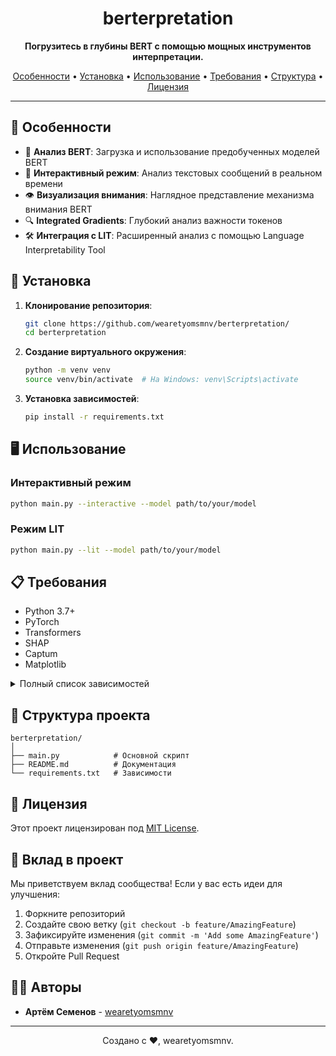 <h1 align="center">berterpretation</h1>

<p align="center">
  <strong>Погрузитесь в глубины BERT с помощью мощных инструментов интерпретации.</strong>
</p>

<p align="center">
  <a href="#особенности">Особенности</a> •
  <a href="#установка">Установка</a> •
  <a href="#использование">Использование</a> •
  <a href="#требования">Требования</a> •
  <a href="#структура-проекта">Структура</a> •
  <a href="#лицензия">Лицензия</a>
</p>

---

## 🌟 Особенности

- 🧠 **Анализ BERT**: Загрузка и использование предобученных моделей BERT
- 💬 **Интерактивный режим**: Анализ текстовых сообщений в реальном времени
- 👁️ **Визуализация внимания**: Наглядное представление механизма внимания BERT
- 🔍 **Integrated Gradients**: Глубокий анализ важности токенов
- 🛠️ **Интеграция с LIT**: Расширенный анализ с помощью Language Interpretability Tool

## 🚀 Установка

1. **Клонирование репозитория**:
   ```bash
   git clone https://github.com/wearetyomsmnv/berterpretation/
   cd berterpretation
   ```

2. **Создание виртуального окружения**:
   ```bash
   python -m venv venv
   source venv/bin/activate  # На Windows: venv\Scripts\activate
   ```

3. **Установка зависимостей**:
   ```bash
   pip install -r requirements.txt
   ```

## 🖥️ Использование

### Интерактивный режим

```bash
python main.py --interactive --model path/to/your/model
```

### Режим LIT

```bash
python main.py --lit --model path/to/your/model
```

## 📋 Требования

- Python 3.7+
- PyTorch
- Transformers
- SHAP
- Captum
- Matplotlib

<details>
  <summary>Полный список зависимостей</summary>
  
  См. файл `requirements.txt`
</details>

## 📁 Структура проекта

```
berterpretation/
│
├── main.py            # Основной скрипт
├── README.md          # Документация
└── requirements.txt   # Зависимости
```

## 📄 Лицензия

Этот проект лицензирован под [MIT License](LICENSE).

## 🤝 Вклад в проект

Мы приветствуем вклад сообщества! Если у вас есть идеи для улучшения:

1. Форкните репозиторий
2. Создайте свою ветку (`git checkout -b feature/AmazingFeature`)
3. Зафиксируйте изменения (`git commit -m 'Add some AmazingFeature'`)
4. Отправьте изменения (`git push origin feature/AmazingFeature`)
5. Откройте Pull Request

## 👨‍💻 Авторы

- **Артём Семенов** - [wearetyomsmnv](https://github.com/wearetyomsmnv)

---

<p align="center">
  Создано с ❤️, wearetyomsmnv.
</p>
